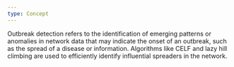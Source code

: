 ```yaml
---
type: Concept
---
```


Outbreak detection refers to the identification of emerging patterns or anomalies in network data that may indicate the onset of an outbreak, such as the spread of a disease or information. Algorithms like CELF and lazy hill climbing are used to efficiently identify influential spreaders in the network.
